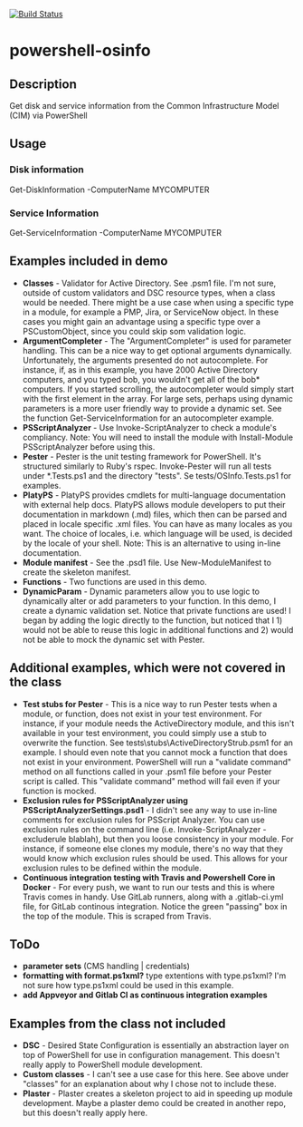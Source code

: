 [![Build Status](https://travis-ci.org/luksi1/docker-mssql.svg?branch=master)](https://travis-ci.org/luksi1/powershell-osinfo)

# powershell-osinfo

## Description

Get disk and service information from the Common Infrastructure Model (CIM) via PowerShell

## Usage

### Disk information

Get-DiskInformation -ComputerName MYCOMPUTER

### Service Information

Get-ServiceInformation -ComputerName MYCOMPUTER

## Examples included in demo
- **Classes** - Validator for Active Directory. See .psm1 file. I'm not sure, outside of custom validators and DSC resource types, when a class would be needed. There might be a use case when using a specific type in a module, for example a PMP, Jira, or ServiceNow object. In these cases you might gain an advantage using a specific type over a PSCustomObject, since you could skip som validation logic. 
- **ArgumentCompleter** - The "ArgumentCompleter" is used for parameter handling. This can be a nice way to get optional arguments dynamically. Unfortunately, the arguments presented do not autocomplete. For instance, if, as in this example, you have 2000 Active Directory computers, and you typed bob, you wouldn't get all of the bob* computers. If you started scrolling, the autocompleter would simply start with the first element in the array. For large sets, perhaps using dynamic parameters is a more user friendly way to provide a dynamic set. See the function Get-ServiceInformation for an autocompleter example.
- **PSScriptAnalyzer** - Use Invoke-ScriptAnalyzer to check a module's compliancy. Note: You will need to install the module with Install-Module PSScriptAnalyzer before using this.
- **Pester** - Pester is the unit testing framework for PowerShell. It's structured similarly to Ruby's rspec. Invoke-Pester will run all tests under *.Tests.ps1 and the directory "tests". Se tests/OSInfo.Tests.ps1 for examples.
- **PlatyPS** - PlatyPS provides cmdlets for multi-language documentation with external help docs. PlatyPS allows module developers to put their documentation in markdown (.md) files, which then can be parsed and placed in locale specific .xml files. You can have as many locales as you want. The choice of locales, i.e. which language will be used, is decided by the locale of your shell. Note: This is an alternative to using in-line documentation.
- **Module manifest** - See the .psd1 file. Use New-ModuleManifest to create the skeleton manifest.
- **Functions** - Two functions are used in this demo.
- **DynamicParam** - Dynamic parameters allow you to use logic to dynamically alter or add parameters to your function. In this demo, I create a dynamic validation set. Notice that private functions are used! I began by adding the logic directly to the function, but noticed that I 1) would not be able to reuse this logic in additional functions and 2) would not be able to mock the dynamic set with Pester. 

## Additional examples, which were not covered in the class
- **Test stubs for Pester** - This is a nice way to run Pester tests when a module, or function, does not exist in your test environment. For instance, if your module needs the ActiveDirectory module, and this isn't available in your test environment, you could simply use a stub to overwrite the function. See tests\stubs\ActiveDirectoryStrub.psm1 for an example. I should even note that you cannot mock a function that does not exist in your environment. PowerShell will run a "validate command" method on all functions called in your .psm1 file before your Pester script is called. This "validate command" method will fail even if your function is mocked.
- **Exclusion rules for PSScriptAnalyzer using PSScriptAnalyzerSettings.psd1** - I didn't see any way to use in-line comments for exclusion rules for PSScript Analyzer. You can use exclusion rules on the command line (i.e. Invoke-ScriptAnalyzer -excluderule blablah), but then you loose consistency in your module. For instance, if someone else clones my module, there's no way that they would know which exclusion rules should be used. This allows for your exclusion rules to be defined within the module.
- **Continuous integration testing with Travis and Powershell Core in Docker** - For every push, we want to run our tests and this is where Travis comes in handy. Use GitLab runners, along with a .gitlab-ci.yml file, for GitLab continous integration. Notice the green "passing" box in the top of the module. This is scraped from Travis. 

## ToDo
- **parameter sets** (CMS handling | credentials)
- **formatting with format.ps1xml?** type extentions with type.ps1xml? I'm not sure how type.ps1xml could be used in this example.
- **add Appveyor and Gitlab CI as continuous integration examples**

## Examples from the class not included
- **DSC** - Desired State Configuration is essentially an abstraction layer on top of PowerShell for use in configuration management. This doesn't really apply to PowerShell module development.
- **Custom classes** - I can't see a use case for this here. See above under "classes" for an explanation about why I chose not to include these.
- **Plaster** - Plaster creates a skeleton project to aid in speeding up module development. Maybe a plaster demo could be created in another repo, but this doesn't really apply here.